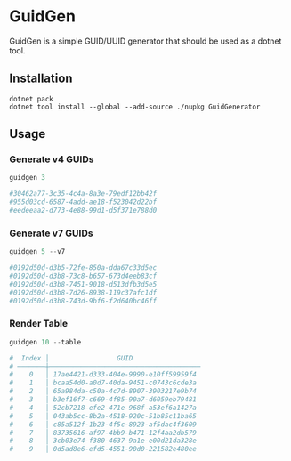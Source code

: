 # GuidGen

GuidGen is a simple GUID/UUID generator that should be used as a dotnet tool.

## Installation

```
dotnet pack
dotnet tool install --global --add-source ./nupkg GuidGenerator
```

## Usage

### Generate v4 GUIDs

```powershell
guidgen 3

#30462a77-3c35-4c4a-8a3e-79edf12bb42f
#955d03cd-6587-4add-ae18-f523042d22bf
#eedeeaa2-d773-4e88-99d1-d5f371e788d0
```

### Generate v7 GUIDs

```powershell
guidgen 5 --v7

#0192d50d-d3b5-72fe-850a-dda67c33d5ec
#0192d50d-d3b8-73c8-b657-673d4eeb83cf
#0192d50d-d3b8-7451-9018-d513dfb3d5e5
#0192d50d-d3b8-7d26-8938-119c37afc1df
#0192d50d-d3b8-743d-9bf6-f2d640bc46ff
```

### Render Table

```powershell
guidgen 10 --table

#  Index │                 GUID
# ───────┼──────────────────────────────────────
#    0   │ 17ae4421-d333-404e-9990-e10ff59959f4
#    1   │ bcaa54d0-a0d7-40da-9451-c0743c6cde3a
#    2   │ 65a984da-c50a-4c7d-8907-3903217e9b74
#    3   │ b3ef16f7-c669-4f85-90a7-d6059eb79481
#    4   │ 52cb7218-efe2-471e-968f-a53ef6a1427a
#    5   │ 043ab5cc-8b2a-4518-920c-51b85c11ba65
#    6   │ c85a512f-1b23-4f5c-8923-af5dac4f3609
#    7   │ 83735616-af97-4bb9-b471-12f4aa2db579
#    8   │ 3cb03e74-f380-4637-9a1e-e00d21da328e
#    9   │ 0d5ad8e6-efd5-4551-90d0-221582e480ee
```
